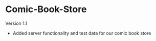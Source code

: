 # Comic-Book-Store


Version 1.1 
  - Added server functionality and test data for our comic book store
